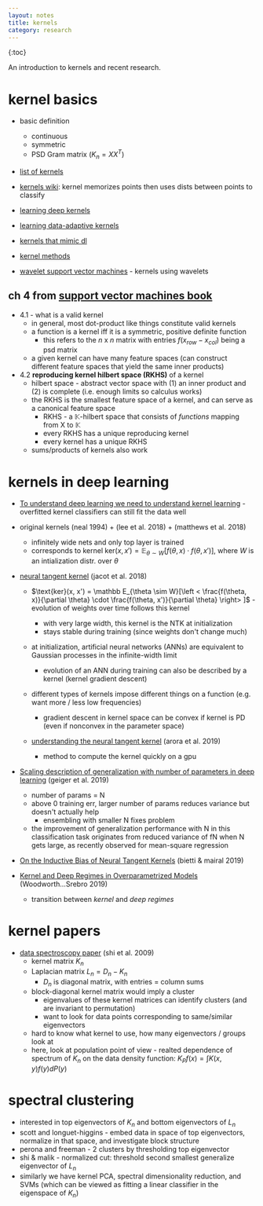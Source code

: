 ```yaml
---
layout: notes
title: kernels
category: research
---
```


{:toc}

An introduction to kernels and recent research.

# kernel basics

- basic definition
  - continuous
  - symmetric
  - PSD Gram matrix ($K_n = XX^T$)
  
- [list of kernels](http://crsouza.com/2010/03/17/kernel-functions-for-machine-learning-applications/#spline)

- [kernels wiki](https://en.wikipedia.org/wiki/Kernel_method#cite_note-4): kernel memorizes points then uses dists between points to classify

- [learning deep kernels](https://arxiv.org/pdf/1811.08357v1.pdf)

- [learning data-adaptive kernels](https://arxiv.org/abs/1901.07114)

- [kernels that mimic dl](https://cseweb.ucsd.edu/~saul/papers/nips09_kernel.pdf)

- [kernel methods](http://papers.nips.cc/paper/3628-kernel-methods-for-deep-learning.pdfs)

- [wavelet support vector machines](http://citeseerx.ist.psu.edu/viewdoc/download?doi=10.1.1.412.362&rep=rep1&type=pdf) - kernels using wavelets

  

## ch 4 from [support vector machines book](https://link.springer.com/book/10.1007/978-0-387-77242-4)

- 4.1 - what is a valid kernel
  - in general, most dot-product like things constitute valid kernels
  - a function is a kernel iff it is a symmetric, positive definite function
    - this refers to the $n$ x $n$ matrix with entries $f(x_{row}-x_{col})$ being a psd matrix
  - a given kernel can have many feature spaces (can construct different feature spaces that yield the same inner products)
- 4.2 **reproducing kernel hilbert space (RKHS)** of a kernel
  - hilbert space - abstract vector space with (1) an inner product and (2) is complete (i.e. enough limits so calculus works)
  - the RKHS is the smallest feature space of a kernel, and can serve as a canonical feature space
    - RKHS - a $\mathbb K$-hilbert space that consists of *functions* mapping from X to $\mathbb K$
    - every RKHS has a unique reproducing kernel
    - every kernel has a unique RKHS
  - sums/products of kernels also work

# kernels in deep learning

- [To understand deep learning we need to understand kernel learning](https://arxiv.org/abs/1802.01396) - overfitted kernel classifiers can still fit the data well
- original kernels (neal 1994) + (lee et al. 2018) + (matthews et al. 2018)
  - infinitely wide nets and only top layer is trained
  - corresponds to kernel $\text{ker}(x, x') = \mathbb E_{\theta \sim W}[f(\theta, x) \cdot f(\theta, x')]$, where $W$ is an intialization distr. over $\theta$
- [neural tangent kernel](https://arxiv.org/abs/1806.07572) (jacot et al. 2018)
  - $\text{ker}(x, x') = \mathbb E_{\theta \sim W}[\left < \frac{f(\theta, x)}{\partial \theta} \cdot \frac{f(\theta, x')}{\partial \theta} \right> ]$ - evolution of weights over time follows this kernel
    - with very large width, this kernel is the NTK at initialization
    - stays stable during training (since weights don't change much)
  - at initialization, artificial neural networks (ANNs) are equivalent to Gaussian processes in the infinite-width limit
    - evolution of an ANN during training can also be described by a kernel (kernel gradient descent)
  - different types of kernels impose different things on a function (e.g. want more / less low frequencies)
    - gradient descent in kernel space can be convex if kernel is PD (even if nonconvex in the parameter space)
  - [understanding the neural tangent kernel](https://arxiv.org/pdf/1904.11955.pdf) (arora et al. 2019)

    - method to compute the kernel quickly on a gpu
- [Scaling description of generalization with number of parameters in deep learning](https://arxiv.org/abs/1901.01608) (geiger et al. 2019)
  - number of params = N
  - above 0 training err, larger number of params reduces variance but doesn't actually help
    - ensembling with smaller N fixes problem
  - the improvement of generalization performance with N in this classification task originates from reduced variance of fN when N gets large, as recently observed for mean-square regression
- [On the Inductive Bias of Neural Tangent Kernels](https://arxiv.org/abs/1905.12173) (bietti & mairal 2019)
- [Kernel and Deep Regimes in Overparametrized Models](https://arxiv.org/abs/1906.05827) (Woodworth...Srebro 2019)
  
  - transition between *kernel* and *deep regimes*

# kernel papers

- [data spectroscopy paper](https://arxiv.org/pdf/0807.3719) (shi et al. 2009)
  - kernel matrix $K_n$
  - Laplacian matrix $L_n = D_n - K_n$
    - $D_n$ is diagonal matrix, with entries = column sums
  - block-diagonal kernel matrix would imply a cluster
    - eigenvalues of these kernel matrices can identify clusters (and are invariant to permutation)
    - want to look for data points corresponding to same/similar eigenvectors
  - hard to know what kernel to use, how many eigenvectors / groups look at
  - here, look at population point of view - realted dependence of spectrum of $K_n$ on the data density function: $K_Pf(x) = \int K(x, y) f(y) dP(y)$

# spectral clustering

- interested in top eigenvectors of $K_n$ and bottom eigenvectors of $L_n$
- scott and longuet-higgins - embed data in space of top eigenvectors, normalize in that space, and investigate block structure
- perona and freeman - 2 clusters by thresholding top eigenvector
- shi & malik - normalized cut: threshold second smallest generalize eigenvector of $L_n$
- similarly we have kernel PCA, spectral dimensionality reduction, and SVMs (which can be viewed as fitting a linear classifier in the eigenspace of $K_n$)